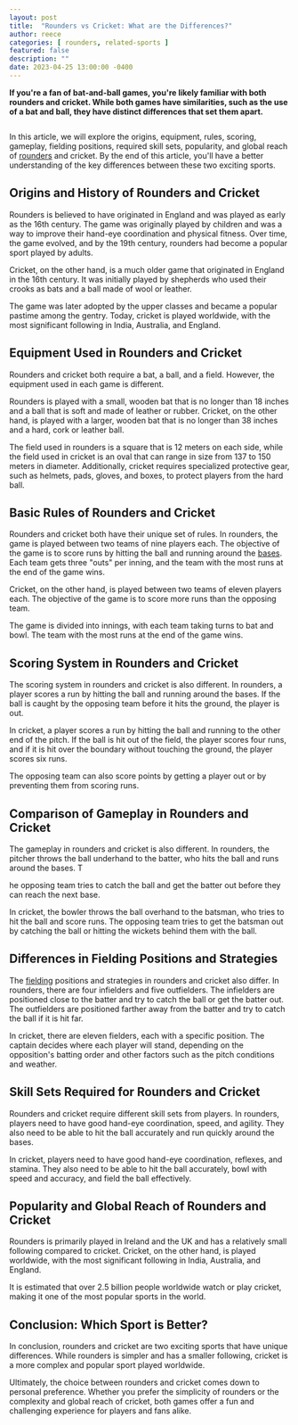 ```yaml
---
layout: post
title:  "Rounders vs Cricket: What are the Differences?"
author: reece
categories: [ rounders, related-sports ]
featured: false
description: ""
date: 2023-04-25 13:00:00 -0400
---
```

    

<!-- wp:paragraph -->
<p xmlns="http://www.w3.org/1999/xhtml"><strong>If you're a fan of bat-and-ball games, you're likely familiar with both rounders and cricket. While both games have similarities, such as the use of a bat and ball, they have distinct differences that set them apart. </strong></p>
<!-- /wp:paragraph -->

<!-- wp:image {"id":3185,"sizeSlug":"large","linkDestination":"none"} -->
<figure class="wp-block-image size-large"><img src="/img/posts/Rounders-vs-Cricket-1024x576.jpg" alt="" class="wp-image-3185"/></figure>
<!-- /wp:image -->

<!-- wp:paragraph -->
<p>In this article, we will explore the origins, equipment, rules, scoring, gameplay, fielding positions, required skill sets, popularity, and global reach of <a href="https://www.jackhighbowls.com/related-sports/rounders/rules-of-rounders-your-ultimate-guide-to-the-rules-of-rounders/" data-type="post" data-id="3171">rounders</a> and cricket. By the end of this article, you'll have a better understanding of the key differences between these two exciting sports.</p>
<!-- /wp:paragraph -->

<!-- wp:heading -->
<h2 class="wp-block-heading">Origins and History of Rounders and Cricket</h2>
<!-- /wp:heading -->

<!-- wp:paragraph -->
<p>Rounders is believed to have originated in England and was played as early as the 16th century. The game was originally played by children and was a way to improve their hand-eye coordination and physical fitness. Over time, the game evolved, and by the 19th century, rounders had become a popular sport played by adults.</p>
<!-- /wp:paragraph -->

<!-- wp:paragraph -->
<p>Cricket, on the other hand, is a much older game that originated in England in the 16th century. It was initially played by shepherds who used their crooks as bats and a ball made of wool or leather. </p>
<!-- /wp:paragraph -->

<!-- wp:paragraph -->
<p>The game was later adopted by the upper classes and became a popular pastime among the gentry. Today, cricket is played worldwide, with the most significant following in India, Australia, and England.</p>
<!-- /wp:paragraph -->

<!-- wp:heading -->
<h2 class="wp-block-heading">Equipment Used in Rounders and Cricket</h2>
<!-- /wp:heading -->

<!-- wp:paragraph -->
<p>Rounders and cricket both require a bat, a ball, and a field. However, the equipment used in each game is different. </p>
<!-- /wp:paragraph -->

<!-- wp:paragraph -->
<p>Rounders is played with a small, wooden bat that is no longer than 18 inches and a ball that is soft and made of leather or rubber. Cricket, on the other hand, is played with a larger, wooden bat that is no longer than 38 inches and a hard, cork or leather ball.</p>
<!-- /wp:paragraph -->

<!-- wp:paragraph -->
<p>The field used in rounders is a square that is 12 meters on each side, while the field used in cricket is an oval that can range in size from 137 to 150 meters in diameter. Additionally, cricket requires specialized protective gear, such as helmets, pads, gloves, and boxes, to protect players from the hard ball.</p>
<!-- /wp:paragraph -->

<!-- wp:heading -->
<h2 class="wp-block-heading">Basic Rules of Rounders and Cricket</h2>
<!-- /wp:heading -->

<!-- wp:paragraph -->
<p>Rounders and cricket both have their unique set of rules. In rounders, the game is played between two teams of nine players each. The objective of the game is to score runs by hitting the ball and running around the <a href="https://www.jackhighbowls.com/related-sports/rounders/a-guide-to-bases-in-rounders/" data-type="post" data-id="3177">bases</a>. Each team gets three "outs" per inning, and the team with the most runs at the end of the game wins.</p>
<!-- /wp:paragraph -->

<!-- wp:paragraph -->
<p>Cricket, on the other hand, is played between two teams of eleven players each. The objective of the game is to score more runs than the opposing team. </p>
<!-- /wp:paragraph -->

<!-- wp:paragraph -->
<p>The game is divided into innings, with each team taking turns to bat and bowl. The team with the most runs at the end of the game wins.</p>
<!-- /wp:paragraph -->

<!-- wp:heading -->
<h2 class="wp-block-heading">Scoring System in Rounders and Cricket</h2>
<!-- /wp:heading -->

<!-- wp:paragraph -->
<p>The scoring system in rounders and cricket is also different. In rounders, a player scores a run by hitting the ball and running around the bases. If the ball is caught by the opposing team before it hits the ground, the player is out. </p>
<!-- /wp:paragraph -->

<!-- wp:paragraph -->
<p>In cricket, a player scores a run by hitting the ball and running to the other end of the pitch. If the ball is hit out of the field, the player scores four runs, and if it is hit over the boundary without touching the ground, the player scores six runs. </p>
<!-- /wp:paragraph -->

<!-- wp:paragraph -->
<p>The opposing team can also score points by getting a player out or by preventing them from scoring runs.</p>
<!-- /wp:paragraph -->

<!-- wp:heading -->
<h2 class="wp-block-heading">Comparison of Gameplay in Rounders and Cricket</h2>
<!-- /wp:heading -->

<!-- wp:paragraph -->
<p>The gameplay in rounders and cricket is also different. In rounders, the pitcher throws the ball underhand to the batter, who hits the ball and runs around the bases. T</p>
<!-- /wp:paragraph -->

<!-- wp:paragraph -->
<p>he opposing team tries to catch the ball and get the batter out before they can reach the next base.</p>
<!-- /wp:paragraph -->

<!-- wp:paragraph -->
<p>In cricket, the bowler throws the ball overhand to the batsman, who tries to hit the ball and score runs. The opposing team tries to get the batsman out by catching the ball or hitting the wickets behind them with the ball.</p>
<!-- /wp:paragraph -->

<!-- wp:heading -->
<h2 class="wp-block-heading">Differences in Fielding Positions and Strategies</h2>
<!-- /wp:heading -->

<!-- wp:paragraph -->
<p>The <a href="https://www.jackhighbowls.com/related-sports/rounders/fielding-in-rounders-essential-tips-and-techniques-for-a-winning-defense/" data-type="post" data-id="3175">fielding</a> positions and strategies in rounders and cricket also differ. In rounders, there are four infielders and five outfielders. The infielders are positioned close to the batter and try to catch the ball or get the batter out. The outfielders are positioned farther away from the batter and try to catch the ball if it is hit far.</p>
<!-- /wp:paragraph -->

<!-- wp:paragraph -->
<p>In cricket, there are eleven fielders, each with a specific position. The captain decides where each player will stand, depending on the opposition's batting order and other factors such as the pitch conditions and weather.</p>
<!-- /wp:paragraph -->

<!-- wp:heading -->
<h2 class="wp-block-heading">Skill Sets Required for Rounders and Cricket</h2>
<!-- /wp:heading -->

<!-- wp:paragraph -->
<p>Rounders and cricket require different skill sets from players. In rounders, players need to have good hand-eye coordination, speed, and agility. They also need to be able to hit the ball accurately and run quickly around the bases.</p>
<!-- /wp:paragraph -->

<!-- wp:paragraph -->
<p>In cricket, players need to have good hand-eye coordination, reflexes, and stamina. They also need to be able to hit the ball accurately, bowl with speed and accuracy, and field the ball effectively.</p>
<!-- /wp:paragraph -->

<!-- wp:heading -->
<h2 class="wp-block-heading">Popularity and Global Reach of Rounders and Cricket</h2>
<!-- /wp:heading -->

<!-- wp:paragraph -->
<p>Rounders is primarily played in Ireland and the UK and has a relatively small following compared to cricket. Cricket, on the other hand, is played worldwide, with the most significant following in India, Australia, and England.</p>
<!-- /wp:paragraph -->

<!-- wp:paragraph -->
<p> It is estimated that over 2.5 billion people worldwide watch or play cricket, making it one of the most popular sports in the world.</p>
<!-- /wp:paragraph -->

<!-- wp:heading -->
<h2 class="wp-block-heading">Conclusion: Which Sport is Better?</h2>
<!-- /wp:heading -->

<!-- wp:paragraph -->
<p>In conclusion, rounders and cricket are two exciting sports that have unique differences. While rounders is simpler and has a smaller following, cricket is a more complex and popular sport played worldwide. </p>
<!-- /wp:paragraph -->

<!-- wp:paragraph -->
<p>Ultimately, the choice between rounders and cricket comes down to personal preference. Whether you prefer the simplicity of rounders or the complexity and global reach of cricket, both games offer a fun and challenging experience for players and fans alike.</p>
<!-- /wp:paragraph -->
    
